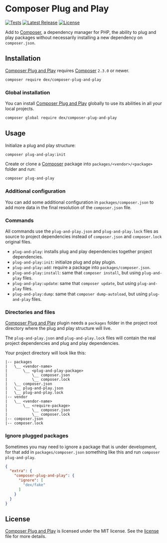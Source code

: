 # Composer Plug and Play

<a href="https://github.com/edersoares/composer-plug-and-play/actions"><img src="https://img.shields.io/github/actions/workflow/status/edersoares/composer-plug-and-play/tests.yml?branch=main&label=tests" alt="Tests" /></a>
<a href="https://github.com/edersoares/composer-plug-and-play/releases"><img src="https://img.shields.io/github/release/edersoares/composer-plug-and-play.svg?label=latest%20release" alt="Latest Release" /></a>
<a href="https://github.com/edersoares/composer-plug-and-play/blob/master/LICENSE"><img src="https://img.shields.io/github/license/edersoares/composer-plug-and-play" alt="License" /></a>

Add to [Composer](https://getcomposer.org/), a dependency manager for PHP, the ability to plug and play packages without
necessarily installing a new dependency on `composer.json`.

## Installation

[Composer Plug and Play](https://github.com/edersoares/composer-plug-and-play/) requires [Composer](https://getcomposer.org/)
`2.3.0` or newer.

```bash
composer require dex/composer-plug-and-play
```

### Global installation

You can install [Composer Plug and Play](https://github.com/edersoares/composer-plug-and-play/) globally to use its
abilities in all your local projects.

```bash
composer global require dex/composer-plug-and-play
```

## Usage

Initialize a plug and play structure:

```bash
composer plug-and-play:init
```

Create or clone a [Composer](https://getcomposer.org/) package into `packages/<vendor>/<package>` folder and run:

```bash
composer plug-and-play
```

### Additional configuration

You can add some additional configuration in `packages/composer.json` to add more data in the final resolution of the 
`composer.json` file.

### Commands

All commands use the `plug-and-play.json` and `plug-and-play.lock` files as source to project dependencies instead of 
`composer.json` and `composer.lock` original files.

- `plug-and-play`: installs plug and play dependencies together project dependencies.
- `plug-and-play:init`: initialize plug and play plugin.
- `plug-and-play:add`: require a package into `packages/composer.json`.
- `plug-and-play:install`: same that `composer install`, but using `plug-and-play` files.
- `plug-and-play:update`: same that `composer update`, but using `plug-and-play` files.
- `plug-and-play:dump`: same that `composer dump-autoload`, but using `plug-and-play` files.

### Directories and files

[Composer Plug and Play](https://github.com/edersoares/composer-plug-and-play/) plugin needs a `packages` folder in 
the project root directory where the plug and play structure will live.

The `plug-and-play.json` and `plug-and-play.lock` files will contain the real project dependencies and plug and play 
dependencies.

Your project directory will look like this:

```
|-- packages 
|   \__ <vendor-name>
|       \__ <plug-and-play-package>
|           \__ composer.json
|           \__ composer.lock
|   \__ composer.json
|   \__ plug-and-play.json
|   \__ plug-and-play.lock
|-- vendor
|   \__ <vendor-name>
|       \__ <require-package>
|           \__ composer.json
|           \__ composer.lock
|-- composer.json
|-- composer.lock
```

### Ignore plugged packages

Sometimes you may need to ignore a package that is under development, for that add in `packages/composer.json` something
like this and run `composer plug-and-play`.

```json 
{
  "extra": {
    "composer-plug-and-play": {
      "ignore": [
        "dex/fake"
      ]
    }
  }
}
```

## License

[Composer Plug and Play](https://github.com/edersoares/composer-plug-and-play/) is licensed under the MIT license.
See the [license](https://github.com/edersoares/composer-plug-and-play/blob/master/LICENSE) file for more details.
